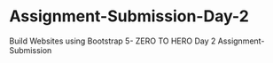 # Assignment-Submission-Day-2
Build Websites using Bootstrap 5- ZERO TO HERO Day 2 Assignment-Submission
